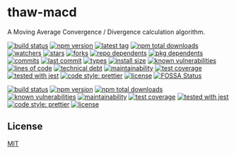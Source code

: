 # thaw-macd
A Moving Average Convergence / Divergence calculation algorithm.

[![build status][build-status-badge-image]][build-status-url]
[![npm version][npm-version-badge-image]][npm-version-url]
[![latest tag][latest-tag-badge-image]][latest-tag-url]
[![npm total downloads][npm-total-downloads-badge-image]][npm-total-downloads-url]
[![watchers][watchers-badge-image]][watchers-url]
[![stars][stars-badge-image]][stars-url]
[![forks][forks-badge-image]][forks-url]
[![repo dependents][repo-dependents-badge-image]][repo-dependents-url]
[![pkg dependents][pkg-dependents-badge-image]][pkg-dependents-url]
[![commits][commits-badge-image]][commits-url]
[![last commit][last-commit-badge-image]][last-commit-url]
[![types][types-badge-image]][types-url]
[![install size][install-size-badge-image]][install-size-url]
[![known vulnerabilities][known-vulnerabilities-badge-image]][known-vulnerabilities-url]
[![lines of code][lines-of-code-badge-image]][lines-of-code-url]
[![technical debt][technical-debt-badge-image]][technical-debt-url]
[![maintainability][maintainability-badge-image]][maintainability-url]
[![test coverage][test-coverage-badge-image]][test-coverage-url]
[![tested with jest][jest-badge-image]][jest-url]
[![code style: prettier][prettier-badge-image]][prettier-url]
[![license][license-badge-image]][license-url]
[![FOSSA Status][fossa-badge-image]][fossa-badge-url]

[![build status](https://secure.travis-ci.org/tom-weatherhead/thaw-macd.svg)](https://travis-ci.org/tom-weatherhead/thaw-macd)
[![npm version](https://img.shields.io/npm/v/thaw-macd.svg)](https://www.npmjs.com/package/thaw-macd)
[![npm total downloads](https://img.shields.io/npm/dt/thaw-macd.svg)](https://www.npmjs.com/package/thaw-macd)
[![known vulnerabilities](https://snyk.io/test/github/tom-weatherhead/thaw-macd/badge.svg?targetFile=package.json&package-lock.json)](https://snyk.io/test/github/tom-weatherhead/thaw-macd?targetFile=package.json&package-lock.json)
[![maintainability](https://api.codeclimate.com/v1/badges/0123456789abcdef0123/maintainability)](https://codeclimate.com/github/tom-weatherhead/thaw-macd/maintainability)
[![test coverage](https://api.codeclimate.com/v1/badges/0123456789abcdef0123/test_coverage)](https://codeclimate.com/github/tom-weatherhead/thaw-macd/test_coverage)
[![tested with jest](https://img.shields.io/badge/tested_with-jest-99424f.svg)](https://github.com/facebook/jest)
[![code style: prettier](https://img.shields.io/badge/code_style-prettier-ff69b4.svg?style=flat-square)](https://github.com/prettier/prettier)
[![license](https://img.shields.io/github/license/mashape/apistatus.svg)](https://github.com/tom-weatherhead/thaw-macd/blob/master/LICENSE)

## License
[MIT](https://choosealicense.com/licenses/mit/)


[build-status-badge-image]: https://secure.travis-ci.org/tom-weatherhead/thaw-macd.svg
[build-status-url]: https://travis-ci.org/tom-weatherhead/thaw-macd
[npm-version-badge-image]: https://img.shields.io/npm/v/thaw-macd.svg
[npm-version-url]: https://www.npmjs.com/package/thaw-macd
[latest-tag-badge-image]: https://badgen.net/github/tag/tom-weatherhead/thaw-macd
[latest-tag-url]: https://github.com/tom-weatherhead/thaw-macd/tags
[npm-total-downloads-badge-image]: https://img.shields.io/npm/dt/thaw-macd.svg
[npm-total-downloads-url]: https://www.npmjs.com/package/thaw-macd
[watchers-badge-image]: https://badgen.net/github/watchers/tom-weatherhead/thaw-macd
[watchers-url]: https://github.com/tom-weatherhead/thaw-macd/watchers
[stars-badge-image]: https://badgen.net/github/stars/tom-weatherhead/thaw-macd
[stars-url]: https://github.com/tom-weatherhead/thaw-macd/stargazers
[forks-badge-image]: https://badgen.net/github/forks/tom-weatherhead/thaw-macd
[forks-url]: https://github.com/tom-weatherhead/thaw-macd/network/members
[repo-dependents-badge-image]: https://badgen.net/github/dependents-repo/tom-weatherhead/thaw-macd
[repo-dependents-url]: https://badgen.net/github/dependents-repo/tom-weatherhead/thaw-macd
[pkg-dependents-badge-image]: https://badgen.net/github/dependents-pkg/tom-weatherhead/thaw-macd
[pkg-dependents-url]: https://badgen.net/github/dependents-pkg/tom-weatherhead/thaw-macd
[commits-badge-image]: https://badgen.net/github/commits/tom-weatherhead/thaw-macd
[commits-url]: https://github.com/tom-weatherhead/thaw-macd/commits/master
[last-commit-badge-image]: https://badgen.net/github/last-commit/tom-weatherhead/thaw-macd
[last-commit-url]: https://badgen.net/github/last-commit/tom-weatherhead/thaw-macd
[types-badge-image]: https://badgen.net/npm/types/thaw-macd
[types-url]: https://badgen.net/npm/types/thaw-macd
[install-size-badge-image]: https://badgen.net/packagephobia/install/thaw-macd
[install-size-url]: https://badgen.net/packagephobia/install/thaw-macd
[known-vulnerabilities-badge-image]: https://snyk.io/test/github/tom-weatherhead/thaw-macd/badge.svg?targetFile=package.json&package-lock.json
[known-vulnerabilities-url]: https://snyk.io/test/github/tom-weatherhead/thaw-macd?targetFile=package.json&package-lock.json
[lines-of-code-badge-image]: https://badgen.net/codeclimate/loc/tom-weatherhead/thaw-macd
[lines-of-code-url]: https://badgen.net/codeclimate/loc/tom-weatherhead/thaw-macd
[technical-debt-badge-image]: https://badgen.net/codeclimate/tech-debt/tom-weatherhead/thaw-macd
[technical-debt-url]: https://badgen.net/codeclimate/tech-debt/tom-weatherhead/thaw-macd
[maintainability-badge-image]: https://api.codeclimate.com/v1/badges/57f08ad84ed3585bdcdb/maintainability
[maintainability-url]: https://codeclimate.com/github/tom-weatherhead/thaw-macd/maintainability
[test-coverage-badge-image]: https://api.codeclimate.com/v1/badges/57f08ad84ed3585bdcdb/test_coverage
[test-coverage-url]: https://codeclimate.com/github/tom-weatherhead/thaw-macd/test_coverage
[jest-badge-image]: https://img.shields.io/badge/tested_with-jest-99424f.svg
[jest-url]: https://github.com/facebook/jest
[prettier-badge-image]: https://img.shields.io/badge/code_style-prettier-ff69b4.svg?style=flat-square
[prettier-url]: https://github.com/prettier/prettier
[license-badge-image]: https://img.shields.io/github/license/mashape/apistatus.svg
[license-url]: https://github.com/tom-weatherhead/thaw-macd/blob/master/LICENSE
[fossa-badge-image]: https://app.fossa.io/api/projects/git%2Bhttps%3A%2F%2Fgithub.com%2Fmoment%2Fmoment.svg?type=shield
[fossa-badge-url]: https://app.fossa.io/projects/git%2Bhttps%3A%2F%2Fgithub.com%2Fmoment%2Fmoment?ref=badge_shield
